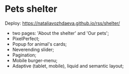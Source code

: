 # Pets shelter

Deploy: https://nataliavozhdaeva.github.io/rss/shelter/

- two pages: 'About the shelter' and 'Our pets';
- PixelPerfect;
- Popup for animal's cards;
- Neverending slider;
- Pagination;
- Mobile burger-menu;
- Adaptive (tablet, mobile), liquid and semantic layout;


